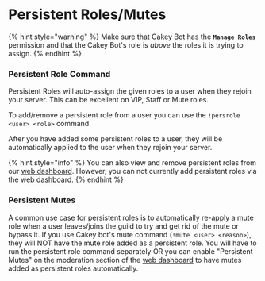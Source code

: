 # Persistent Roles/Mutes

{% hint style="warning" %}
Make sure that Cakey Bot has the **`Manage Roles`** permission and that the Cakey Bot's role is _above_ the roles it is trying to assign.
{% endhint %}

### Persistent Role Command

Persistent Roles will auto-assign the given roles to a user when they rejoin your server. This can be excellent on VIP, Staff or Mute roles.

To add/remove a persistent role from a user you can use the `!persrole <user> <role>` command.

After you have added some persistent roles to a user, they will be automatically applied to the user when they rejoin your server.

{% hint style="info" %}
You can also view and remove persistent roles from our [web dashboard](https://cakeybot.app/dashboard/public). However, you can not currently add persistent roles via the [web dashboard](https://cakeybot.app/dashboard/public).
{% endhint %}

### Persistent Mutes

A common use case for persistent roles is to automatically re-apply a mute role when a user leaves/joins the guild to try and get rid of the mute or bypass it. If you use Cakey bot's mute command \(`!mute <user> <reason>`\), they will NOT have the mute role added as a persistent role. You will have to run the persistent role command separately OR you can enable "Persistent Mutes" on the moderation section of the [web dashboard](https://cakeybot.app/dashboard/public) to have mutes added as persistent roles automatically.

